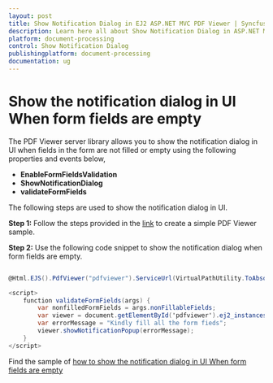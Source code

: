 ```yaml
---
layout: post
title: Show Notification Dialog in EJ2 ASP.NET MVC PDF Viewer | Syncfusion
description: Learn here all about Show Notification Dialog in ASP.NET MVC PDF Viewer component of Syncfusion Essential JS 2 and more.
platform: document-processing
control: Show Notification Dialog
publishingplatform: document-processing
documentation: ug
---
```



# Show the notification dialog in UI When form fields are empty

The PDF Viewer server library allows you to show the notification dialog in UI when fields in the form are not filled or empty using the following properties and events below,

* **EnableFormFieldsValidation**
* **ShowNotificationDialog**
* **validateFormFields**

The following steps are used to show the notification dialog in UI.

**Step 1:** Follow the steps provided in the [link](https://ej2.syncfusion.com/aspnetmvc/documentation/pdfviewer/getting-started/) to create a simple PDF Viewer sample.

**Step 2:** Use the following code snippet to show the notification dialog when form fields are empty.

```cs

@Html.EJS().PdfViewer("pdfviewer").ServiceUrl(VirtualPathUtility.ToAbsolute("~/PdfViewer/")).DocumentPath("https://cdn.syncfusion.com/content/pdf/form-filling-document.pdf").ValidateFormFields("validateFormFields").EnableFormFieldsValidation(true).ShowNotificationDialog(false).Render()

<script>
    function validateFormFields(args) {
        var nonfilledFormFields = args.nonFillableFields;
        var viewer = document.getElementById('pdfviewer').ej2_instances[0];
        var errorMessage = "Kindly fill all the form fieds";
        viewer.showNotificationPopup(errorMessage);
    }
</script>

```

Find the sample of [how to show the notification dialog in UI When form fields are empty](https://www.syncfusion.com/downloads/support/directtrac/general/ze/MVC_SAMPLE_d50d2de6-1937239856.zip)